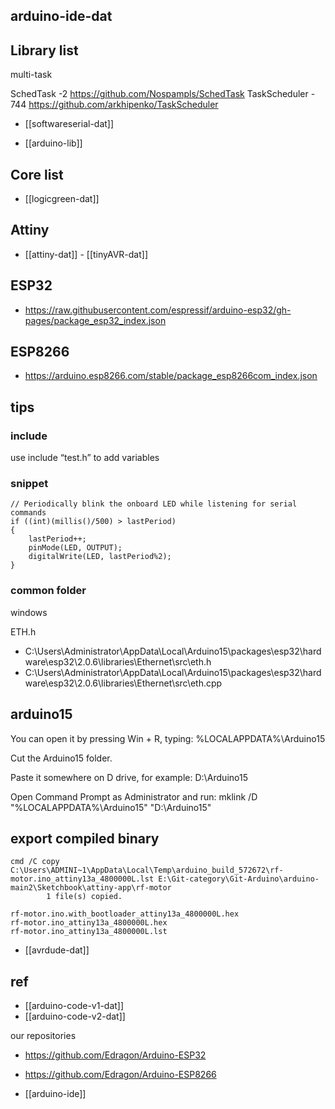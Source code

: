 
## arduino-ide-dat

## Library list 

multi-task 

SchedTask -2
https://github.com/Nospampls/SchedTask
TaskScheduler - 744
https://github.com/arkhipenko/TaskScheduler

- [[softwareserial-dat]]

- [[arduino-lib]]


## Core list 

- [[logicgreen-dat]]

## Attiny 

- [[attiny-dat]] - [[tinyAVR-dat]]

## ESP32

- https://raw.githubusercontent.com/espressif/arduino-esp32/gh-pages/package_esp32_index.json

## ESP8266

- https://arduino.esp8266.com/stable/package_esp8266com_index.json



## tips 



### include 


use include “test.h” to add variables




### snippet

    // Periodically blink the onboard LED while listening for serial commands
    if ((int)(millis()/500) > lastPeriod)
    {
        lastPeriod++;
        pinMode(LED, OUTPUT);
        digitalWrite(LED, lastPeriod%2);
    }


### common folder 

windows

ETH.h 
- C:\Users\Administrator\AppData\Local\Arduino15\packages\esp32\hardware\esp32\2.0.6\libraries\Ethernet\src\eth.h
- C:\Users\Administrator\AppData\Local\Arduino15\packages\esp32\hardware\esp32\2.0.6\libraries\Ethernet\src\eth.cpp


## arduino15 

You can open it by pressing Win + R, typing: %LOCALAPPDATA%\Arduino15

Cut the Arduino15 folder.

Paste it somewhere on D drive, for example: D:\Arduino15

Open Command Prompt as Administrator and run: mklink /D "%LOCALAPPDATA%\Arduino15" "D:\Arduino15"



## export compiled binary 

    cmd /C copy C:\Users\ADMINI~1\AppData\Local\Temp\arduino_build_572672\rf-motor.ino_attiny13a_4800000L.lst E:\Git-category\Git-Arduino\arduino-main2\Sketchbook\attiny-app\rf-motor 
            1 file(s) copied.

    rf-motor.ino.with_bootloader_attiny13a_4800000L.hex
    rf-motor.ino_attiny13a_4800000L.hex
    rf-motor.ino_attiny13a_4800000L.lst

- [[avrdude-dat]]

## ref 


- [[arduino-code-v1-dat]]
- [[arduino-code-v2-dat]]


our repositories
- https://github.com/Edragon/Arduino-ESP32
- https://github.com/Edragon/Arduino-ESP8266


- [[arduino-ide]]